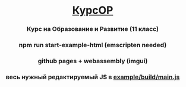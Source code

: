 <h1 align="center"><a href="https://Laris2011.github.io/KursOR11/example/" target="_blank">КурсОР</a> 
<h3 align="center">Курс на Образование и Развитие (11 класс)</h3>
<h3 align="center">npm run start-example-html (emscripten needed)</h3>
<h3 align="center">github pages + webassembly (imgui)</h3>
<h3 align="center">весь нужный редактируемый JS в <a href = "https://github.com/Laris2011/KursOR11/blob/main/example/build/main.js" target="_blank">example/build/main.js</a> </h3>
